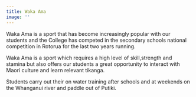 ```yaml
---
title: Waka Ama
image: ''
---
```

Waka Ama is a sport that has become increasingly popular with our students and the College has competed in the secondary schools national competition in Rotorua for the last two years running. 

Waka Ama is  a sport which requires a high level of skill,strength and stamina but also offers our students a great opportunity to interact with Maori culture and learn relevant tikanga. 

Students carry out their on water training after schools and at weekends on the Whanganui river and paddle out of Putiki. 
